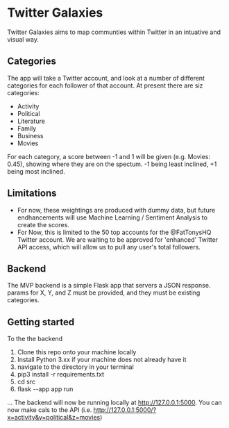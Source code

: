 # Twitter Galaxies

Twitter Galaxies aims to map communties within Twitter in an intuative and visual way. 


## Categories
The app will take a Twitter account, and look at a number of different categories for each follower of that account. At present there are siz categories:

- Activity
- Political
- Literature
- Family
- Business
- Movies

For each category, a score between -1 and 1 will be given (e.g. Movies: 0.45), showing where they are on the spectum. -1 being least inclined, +1 being most inclined. 

## Limitations
- For now, these weightings are produced with dummy data, but future endhancements will use Machine Learning / Sentiment Analysis to create the scores. 
- For Now, this is limited to the 50 top accounts for the @FatTonysHQ Twitter account. We are waiting to be approved for 'enhanced' Twitter API access, which will allow us to pull any user's total followers. 

## Backend
The MVP backend is a simple Flask app that servers a JSON response. params for X, Y, and Z must be provided, and they must be existing categories.

## Getting started
To the the backend
1. Clone this repo onto your machine locally
2. Install Python 3.xx if your machine does not already have it
3. navigate to the directory in your terminal
4. pip3 install -r requirements.txt
5. cd src
6. flask --app app run

... The backend will now be running locally at http://127.0.0.1:5000. You can now make cals to the API (i.e. http://127.0.0.1:5000/?x=activity&y=political&z=movies)
